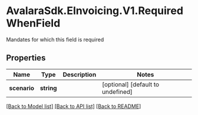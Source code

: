 # AvalaraSdk.EInvoicing.V1.RequiredWhenField
Mandates for which this field is required

## Properties

Name | Type | Description | Notes
------------ | ------------- | ------------- | -------------
**scenario** | **string** |  | [optional] [default to undefined]

[[Back to Model list]](../../../README.md#documentation-for-models) [[Back to API list]](../../../README.md#documentation-for-api-endpoints) [[Back to README]](../../../README.md)

